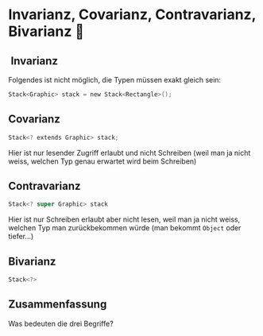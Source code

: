 # Invarianz, Covarianz, Contravarianz, Bivarianz 🦆

##  Invarianz

Folgendes ist nicht möglich, die Typen müssen exakt gleich sein:

```swift
Stack<Graphic> stack = new Stack<Rectangle>();
```

## Covarianz

```swift
Stack<? extends Graphic> stack;
```

Hier ist nur lesender Zugriff erlaubt und nicht Schreiben (weil man ja nicht weiss, welchen Typ genau erwartet wird beim Schreiben)

## Contravarianz

```swift
Stack<? super Graphic> stack
```

Hier ist nur Schreiben erlaubt aber nicht lesen, weil man ja nicht weiss, welchen Typ man zurückbekommen würde (man bekommt `Object` oder tiefer…)

## Bivarianz

```swift
Stack<?>
```

## Zusammenfassung
Was bedeuten die drei Begriffe?